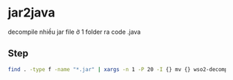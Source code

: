 # jar2java

decompile nhiều jar file ở 1 folder ra code .java

## Step 
```bash
find . -type f -name "*.jar" | xargs -n 1 -P 20 -I {} mv {} wso2-decompiled/
```
